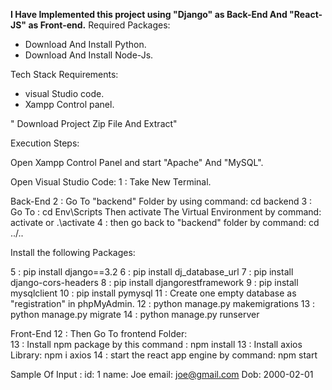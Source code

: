 **I Have Implemented this project using "Django" as Back-End And "React-JS" as Front-end.**
Required Packages:
* Download And Install Python.
* Download And Install Node-Js.



Tech Stack Requirements:
* visual Studio code.
* Xampp Control panel.



" Download Project Zip File And Extract" 




Execution Steps: 

Open Xampp Control Panel and start "Apache" And "MySQL".

Open Visual Studio Code:
1 : Take New Terminal.

Back-End
2 : Go To "backend" Folder by using command: cd backend
3 : Go To : cd Env\Scripts   Then activate The Virtual Environment by command: activate or .\activate
4 : then go back to "backend" folder by command: cd ../.. 

Install the following Packages:

5 : pip install django==3.2
6 : pip install dj_database_url
7 : pip install django-cors-headers
8 : pip install djangorestframework
9 : pip install mysqlclient
10 : pip install pymysql 
11 : Create one empty database as "registration" in phpMyAdmin.
12 : python manage.py makemigrations
13 : python manage.py  migrate
14 : python manage.py runserver


Front-End
12 : Then Go To frontend Folder:  
13 : Install npm package by this command : npm install
13 : Install axios Library: npm i axios
14 : start the react app engine by command: npm start
  


Sample Of Input :
id: 1
name: Joe
email: joe@gmail.com
Dob: 2000-02-01
